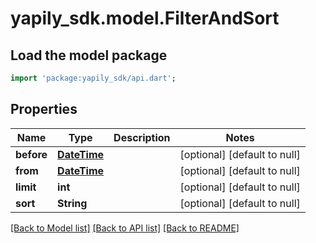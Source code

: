 # yapily_sdk.model.FilterAndSort

## Load the model package
```dart
import 'package:yapily_sdk/api.dart';
```

## Properties
Name | Type | Description | Notes
------------ | ------------- | ------------- | -------------
**before** | [**DateTime**](DateTime.md) |  | [optional] [default to null]
**from** | [**DateTime**](DateTime.md) |  | [optional] [default to null]
**limit** | **int** |  | [optional] [default to null]
**sort** | **String** |  | [optional] [default to null]

[[Back to Model list]](../README.md#documentation-for-models) [[Back to API list]](../README.md#documentation-for-api-endpoints) [[Back to README]](../README.md)


